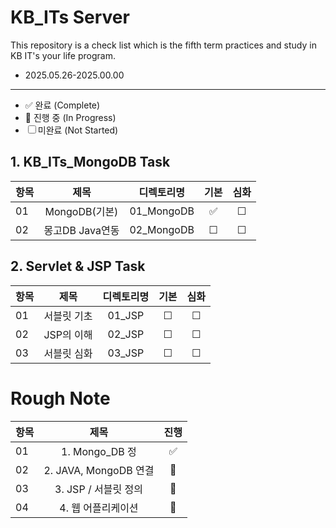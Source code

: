 # KB_ITs Server

This repository is a check list which is the fifth term practices and study in KB IT's your life program.
- 2025.05.26-2025.00.00
---
- ✅ 완료 (Complete)  
- 🔄 진행 중 (In Progress)  
- ☐ 미완료 (Not Started)  

## 1. KB_ITs_MongoDB Task
  
| 항목 |  제목  | 디렉토리명 | 기본 | 심화 |
|------|:----:|:----:|:----:|:----:|
| 01 |MongoDB(기본)| 01_MongoDB | ✅|☐ |
| 02 |몽고DB Java연동| 02_MongoDB | ☐|☐ |



## 2. Servlet & JSP Task
| 항목 |  제목  | 디렉토리명 | 기본 | 심화 |
|------|:----:|:----:|:----:|:----:|
| 01 |서블릿 기초| 01_JSP | ☐|☐ |
| 02 |JSP의 이해| 02_JSP | ☐|☐ |
| 03 |서블릿 심화| 03_JSP | ☐|☐ |



# Rough Note
| 항목 |  제목  | 진행 |
|------|:----:|:----:|
| 01 | 1. Mongo_DB 정 | ✅ |
| 02 | 2. JAVA, MongoDB 연결 | 🔄 |
| 03 | 3. JSP / 서블릿 정의 | 🔄 |
| 04 | 4. 웹 어플리케이션| 🔄 |

